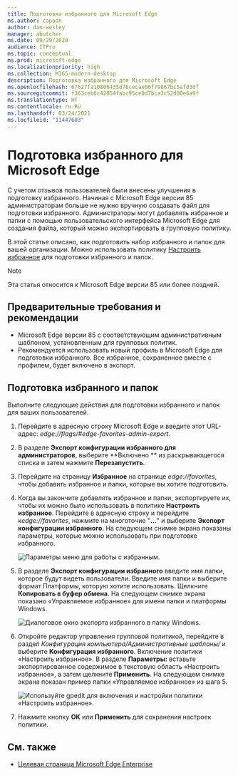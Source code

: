 ```yaml
---
title: Подготовка избранного для Microsoft Edge
ms.author: capoon
author: dan-wesley
manager: abutcher
ms.date: 09/29/2020
audience: ITPro
ms.topic: conceptual
ms.prod: microsoft-edge
ms.localizationpriority: high
ms.collection: M365-modern-desktop
description: Подготовка избранного для Microsoft Edge
ms.openlocfilehash: 67627fa10806435d76cecae00f79867bc5af03df
ms.sourcegitcommit: f363ceb6c42054fabc95ce8d7bca3c52d80e6a9f
ms.translationtype: HT
ms.contentlocale: ru-RU
ms.lasthandoff: 03/24/2021
ms.locfileid: "11447603"
---
```

# <a name="provision-favorites-for-microsoft-edge"></a>Подготовка избранного для Microsoft Edge

С учетом отзывов пользователей были внесены улучшения в подготовку избранного. Начиная с Microsoft Edge версии 85 администраторам больше не нужно вручную создавать файл для подготовки избранного. Администраторы могут добавлять избранное и папки с помощью пользовательского интерфейса Microsoft Edge для создания файла, который можно экспортировать в групповую политику.

В этой статье описано, как подготовить набор избранного и папок для вашей организации. Можно использовать политику [Настроить избранное](//DeployEdge/microsoft-edge-policies#configure-favorites) для подготовки избранного и папок.

> [!NOTE]
> Эта статья относится к Microsoft Edge версии 85 или более поздней.

## <a name="prerequisites-and-recommendations"></a>Предварительные требования и рекомендации

- Microsoft Edge версии 85 с соответствующим административным шаблоном, установленным для групповых политик.
- Рекомендуется использовать новый профиль в Microsoft Edge для подготовки избранного. Все избранное, сохраненное вместе с профилем, будет включено в экспорт.  

## <a name="provision-favorites-and-folders"></a>Подготовка избранного и папок

Выполните следующие действия для подготовки избранного и папок для ваших пользователей.

1. Перейдите в адресную строку Microsoft Edge и введите этот URL-адрес: *edge://flags/#edge-favorites-admin-export*.
2. В разделе **Экспорт конфигурации избранного для администраторов**, выберите **Включено ** из раскрывающегося списка и затем нажмите **Перезапустить**.

3. Перейдите на страницу **Избранное** на странице *edge://favorites*, чтобы добавить избранное и папки, которые вы хотите подготовить.

<!--
4. On the **Favorites bar**, click **Add folder**. The folder structure of favorites that are set in the profile you're using will be reflected in the folder you provision for your users. The next screenshot shows "Managed favorites", the folder we'll use to provision favorites.

   ![Add a folder](media/edge-learnmore-provision-favorites/provision-favorites-add-folder.png)

   > [!TIP]
   > Add existing folders that contain favorites you want to provision for your users.

5. Select "Managed favorites" and then click **Add favorite**. The next screenshot shows the favorite we've added.

   ![Add a favorite](media/edge-learnmore-provision-favorites/provision-favorites-add-favorite.png)-->

4. Когда вы закончите добавлять избранное и папки, экспортируете их, чтобы их можно было использовать в политике **Настроить избранное**. Перейдите в адресную строку и перейдите к*edge://favorites*, нажмите на многоточие "**…**" и выберите **Экспорт конфигурации избранного**. На следующем снимке экрана показаны параметры, которые можно использовать при подготовке избранного.

   ![Параметры меню для работы с избранным.](media/edge-learnmore-provision-favorites/provision-favorites-menu-options.png)

5. В разделе **Экспорт конфигурации избранного** введите имя папки, которое будут видеть пользователи. Введите имя папки и выберите формат Платформы, которую хотите использовать. Щелкните **Копировать в буфер обмена**. На следующем снимке экрана показано «Управляемое избранное» для имени папки и платформы Windows.

   ![Диалоговое окно экспорта избранного в папку Windows.](media/edge-learnmore-provision-favorites/provision-favorites-export.png)

6. Откройте редактор управления групповой политикой, перейдите в раздел *Конфигурация компьютера/Административные шаблоны/* и выберите **Конфигурация избранного**. Включение политики «Настроить избранное». В разделе **Параметры:** вставьте экспортированное содержимое в текстовую область «Настроить избранное», а затем щелкните **Применить**. На следующем снимке экрана показан пример папки «Управляемое избранное» из шага 5.

   ![Используйте gpedit для включения и настройки политики «Настроить избранное».](media/edge-learnmore-provision-favorites/provision-favorites-gpedit.png)

7. Нажмите кнопку **OK** или **Применить** для сохранения настроек политики.

## <a name="see-also"></a>См. также

- [Целевая страница Microsoft Edge Enterprise](https://aka.ms/EdgeEnterprise)
